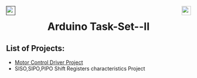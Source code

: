 <div>
<a href=""><img src="https://img.shields.io/badge/Platform%3A%20-TinkerCad-blue" align="left" height="25"></a>
<a href="https://wiki.bi0s.in/"><img src="https://img.shields.io/badge/Bi0s-Hardware-black" align="right" height="25"></a>
</div>

<div align="center">
    <h1>Arduino Task-Set--II</h1>
</div>


## List of Projects:

- [Motor Control Driver Project](https://github.com/hitaarthh/Hardware-Task-Set---II/tree/main/Motor_Control_Driver)
- SISO,SIPO,PIPO Shift Registers characteristics Project

